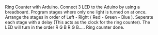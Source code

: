Ring Counter with Arduino.
Connect 3 LED to the Aduino by using a breadboard.
Program stages where only one light is turned on at once.
Arrange the stages in order of Left - Right ( Red - Green - Blue ).
Seperate each stage with a delay (This acts as the clock for the ring counter).
The LED will turn in the order R G B R G B.....
Ring counter done.
